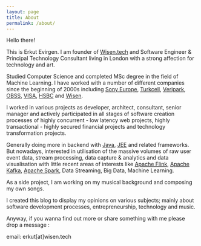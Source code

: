 ```yaml
---
layout: page
title: About
permalink: /about/
---
```

Hello there!

This is Erkut Evirgen. I am founder of  <a href="http://www.wisen.tech/" target="_blank">Wisen.tech</a> and Software Engineer & Principal Technology Consultant living in London with a strong affection for technology and art.

Studied Computer Science and completed MSc degree in the field of Machine Learning. I have worked with a number of different companies since the beginning of 2000s including <a href="https://www.sony.co.uk/" target="_blank">Sony Europe</a>,
<a href="https://www.turkcell.com/" target="_blank">Turkcell</a>, <a href="https://www.veripark.com/" target="_blank">Veripark</a>,
<a href="https://www.obss.co/" target="_blank">OBSS</a>, <a href="https://www.visa.com/" target="_blank">VISA</a>, <a href="https://www.hsbc.co.uk/" target="_blank">HSBC</a> and <a href="http://www.wisen.tech/" target="_blank">Wisen</a>.

I worked in various projects as developer, architect, consultant, senior manager and
actively participated in all stages of software creation processes of highly concurrent - low latency web projects,
highly transactional - highly secured financial projects and technology transformation projects.

Generally doing more in backend with <a href="http://www.oracle.com/technetwork/java/index.html" target="_blank">Java</a>, <a href="http://www.oracle.com/technetwork/java/javaee/overview/index.html" target="_blank">JEE</a> and related frameworks.
But nowadays, interested in utilisation of the massive volumes of raw user event data, stream processing, data capture & analytics and data visualisation with little recent areas of interests like <a href='https://flink.apache.org/' target="_blank">Apache Flink</a>, <a href='https://kafka.apache.org/' target="_blank">Apache Kafka</a>,
<a href='https://spark.apache.org/' target="_blank">Apache Spark</a>, Data Streaming, Big Data, Machine Learning.

As a side project, I am working on my musical background and composing my own songs.

I created this blog to display my opinions on various subjects; mainly about software development processes, entrepreneurship, technology and music.

Anyway, if you wanna find out more or share something with me please drop a message :

email: erkut[at]wisen.tech